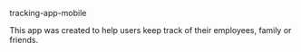 tracking-app-mobile

This app was created to help users keep track of their employees, family or friends.
